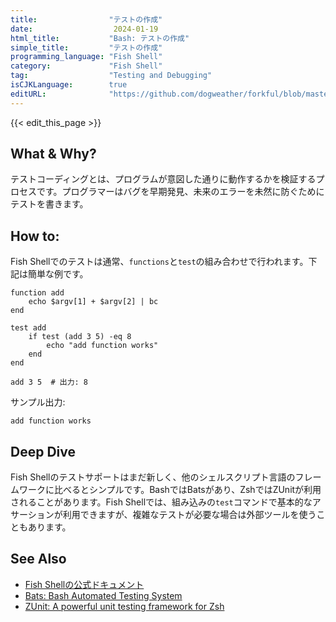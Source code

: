 ```yaml
---
title:                "テストの作成"
date:                  2024-01-19
html_title:           "Bash: テストの作成"
simple_title:         "テストの作成"
programming_language: "Fish Shell"
category:             "Fish Shell"
tag:                  "Testing and Debugging"
isCJKLanguage:        true
editURL:              "https://github.com/dogweather/forkful/blob/master/content/ja/fish-shell/writing-tests.md"
---
```


{{< edit_this_page >}}

## What & Why?
テストコーディングとは、プログラムが意図した通りに動作するかを検証するプロセスです。プログラマーはバグを早期発見、未来のエラーを未然に防ぐためにテストを書きます。

## How to:
Fish Shellでのテストは通常、`functions`と`test`の組み合わせで行われます。下記は簡単な例です。

```Fish Shell
function add
    echo $argv[1] + $argv[2] | bc
end

test add
    if test (add 3 5) -eq 8
        echo "add function works"
    end
end

add 3 5  # 出力: 8
```

サンプル出力:
```
add function works
```

## Deep Dive
Fish Shellのテストサポートはまだ新しく、他のシェルスクリプト言語のフレームワークに比べるとシンプルです。BashではBatsがあり、ZshではZUnitが利用されることがあります。Fish Shellでは、組み込みの`test`コマンドで基本的なアサーションが利用できますが、複雑なテストが必要な場合は外部ツールを使うこともあります。

## See Also
- [Fish Shellの公式ドキュメント](https://fishshell.com/docs/current/index.html)
- [Bats: Bash Automated Testing System](https://github.com/bats-core/bats-core)
- [ZUnit: A powerful unit testing framework for Zsh](https://github.com/zunit-zsh/zunit)
